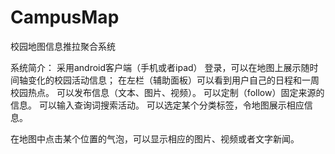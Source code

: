 CampusMap
=========

校园地图信息推拉聚合系统

系统简介： 
采用android客户端（手机或者ipad） 登录，可以在地图上展示随时间轴变化的校园活动信息；
在左栏（辅助面板）可以看到用户自己的日程和一周校园热点。
可以发布信息（文本、图片、视频）。
可以定制（follow）固定来源的信息。
可以输入查询词搜索活动。
可以选定某个分类标签，令地图展示相应信息。

在地图中点击某个位置的气泡，可以显示相应的图片、视频或者文字新闻。
